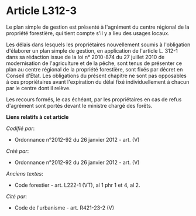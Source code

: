 # Article L312-3

Le plan simple de gestion est présenté à l'agrément du centre régional de la propriété forestière, qui tient compte s'il y a
lieu des usages locaux.

Les délais dans lesquels les propriétaires nouvellement soumis à l'obligation d'élaborer un plan simple de gestion, en
application de l'article L. 312-1 dans sa rédaction issue de la loi n° 2010-874 du 27 juillet 2010 de modernisation de
l'agriculture et de la pêche, sont tenus de présenter ce plan au centre régional de la propriété forestière, sont fixés par
décret en Conseil d'Etat. Les obligations du présent chapitre ne sont pas opposables à ces propriétaires avant l'expiration
du délai fixé individuellement à chacun par le centre dont il relève.

Les recours formés, le cas échéant, par les propriétaires en cas de refus d'agrément sont portés devant le ministre chargé
des forêts.

**Liens relatifs à cet article**

_Codifié par_:

  - Ordonnance n°2012-92 du 26 janvier 2012 - art. (V)

_Créé par_:

  - Ordonnance n°2012-92 du 26 janvier 2012 - art. (V)

_Anciens textes_:

  - Code forestier - art. L222-1 (VT), al 1 phr 1 et 4, al 2.

_Cité par_:

  - Code de l'urbanisme - art. R421-23-2 (V)
